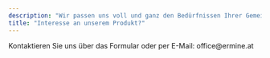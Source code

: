 ```yaml
---
description: "Wir passen uns voll und ganz den Bedürfnissen Ihrer Gemeinde an."
title: "Interesse an unserem Produkt?"
---
```


<div class="text-center h5">Kontaktieren Sie uns über das Formular oder per E-Mail: 
office@ermine.at
<div>
</div>